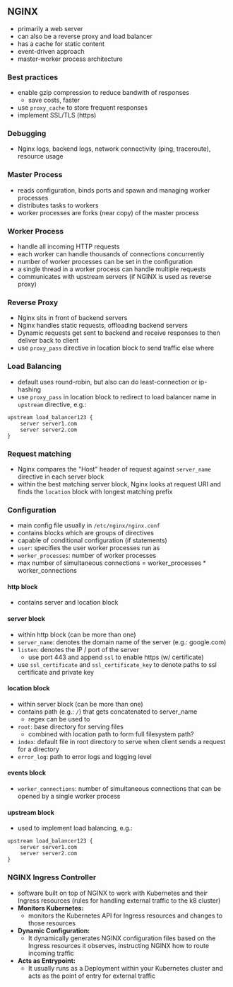 ## NGINX
- primarily a web server
- can also be a reverse proxy and load balancer
- has a cache for static content
- event-driven approach
- master-worker process architecture
### Best practices
- enable gzip compression to reduce bandwith of responses
	- save costs, faster
- use `proxy_cache` to store frequent responses
- implement SSL/TLS (https)
### Debugging
- Nginx logs, backend logs, network connectivity (ping, traceroute), resource usage
### Master Process
- reads configuration, binds ports and spawn and managing worker processes
- distributes tasks to workers
- worker processes are forks (near copy) of the master process
### Worker Process
- handle all incoming HTTP requests
- each worker can handle thousands of connections concurrently
- number of worker processes can be set in the configuration
- a single thread in a worker process can handle multiple requests
- communicates with upstream servers (if NGINX is used as reverse proxy)
### Reverse Proxy
- Nginx sits in front of backend servers
- Nginx handles static requests, offloading backend servers
- Dynamic requests get sent to backend and receive responses to then deliver back to client
- use `proxy_pass` directive in location block to send traffic else where
### Load Balancing
- default uses round-robin, but also can do least-connection or ip-hashing
- use `proxy_pass` in location block to redirect to load balancer name  in `upstream` directive, e.g.:
```
upstream load_balancer123 {
	server server1.com
	server server2.com
}
```
### Request matching
- Nginx compares the "Host" header of request against `server_name` directive in each server block
- within the best matching server block, Nginx looks at request URI and finds the `location` block with longest matching prefix
### Configuration
- main config file usually in `/etc/nginx/nginx.conf`
- contains blocks which are groups of directives
- capable of conditional configuration (if statements)
- `user`: specifies the user worker processes run as
- `worker_processes`: number of worker processes
- max number of simultaneous connections = worker_processes * worker_connections
#### http block
- contains server and location block
#### server block
- within http block (can be more than one)
- `server_name`: denotes the domain name of the server (e.g.: google.com)
- `listen`: denotes the IP / port of the server
	- use port 443 and append `ssl` to enable https (w/ certificate)
- use `ssl_certificate` and `ssl_certificate_key` to denote paths to ssl certificate and private key
#### location block
- within server block (can be more than one)
- contains path (e.g.: `/`) that gets concatenated to server_name
	- regex can be used to 
- `root`: base directory for serving files
	- combined with location path to form full filesystem path?
- `index`: default file in root directory to serve when client sends a request for a directory
- `error_log`: path to error logs and logging level
#### events block
- `worker_connections`: number of simultaneous connections that can be opened by a single worker process
#### upstream block
- used to implement load balancing, e.g.:
```
upstream load_balancer123 {
	server server1.com
	server server2.com
}
```
### NGINX Ingress Controller
- software built on top of NGINX to work with Kubernetes and their Ingress resources (rules for handling external traffic to the k8 cluster)
- **Monitors Kubernetes:** 
	- monitors the Kubernetes API for Ingress resources and changes to those resources
- **Dynamic Configuration:**
	- It dynamically generates NGINX configuration files based on the Ingress resources it observes, instructing NGINX how to route incoming traffic
- **Acts as Entrypoint:** 
	- It usually runs as a Deployment within your Kubernetes cluster and acts as the point of entry for external traffic